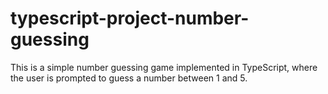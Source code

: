 # typescript-project-number-guessing

This is a simple number guessing game implemented in TypeScript, where the user is prompted to guess a number between 1 and 5.
